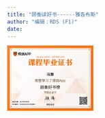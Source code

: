 ```yaml
---
title: "顾衡读好书------雅各布斯"
author: "编辑：RDS (F1)"
date: 
---
```

<!-- ![](./课程毕业证书.jpeg) -->

<img src="./fig/课程毕业证书.jpeg" width=40%  align=center />

